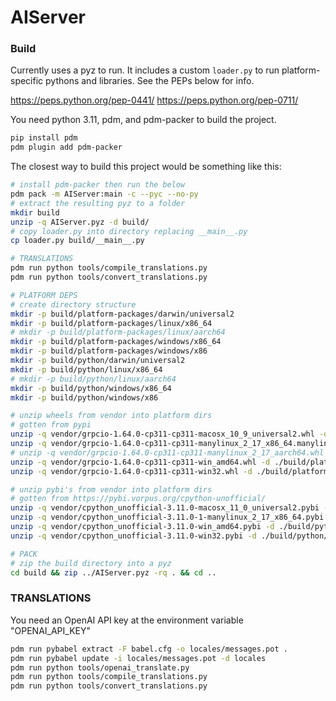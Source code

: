 # AIServer

### Build

Currently uses a pyz to run. It includes a custom `loader.py` to run platform-specific pythons and libraries. See the PEPs below for info.

https://peps.python.org/pep-0441/
https://peps.python.org/pep-0711/

You need python 3.11, pdm, and pdm-packer to build the project.

```sh
pip install pdm
pdm plugin add pdm-packer
```

The closest way to build this project would be something like this:

```sh
# install pdm-packer then run the below
pdm pack -m AIServer:main -c --pyc --no-py
# extract the resulting pyz to a folder
mkdir build
unzip -q AIServer.pyz -d build/
# copy loader.py into directory replacing __main__.py
cp loader.py build/__main__.py

# TRANSLATIONS
pdm run python tools/compile_translations.py
pdm run python tools/convert_translations.py

# PLATFORM DEPS
# create directory structure
mkdir -p build/platform-packages/darwin/universal2
mkdir -p build/platform-packages/linux/x86_64
# mkdir -p build/platform-packages/linux/aarch64
mkdir -p build/platform-packages/windows/x86_64
mkdir -p build/platform-packages/windows/x86
mkdir -p build/python/darwin/universal2
mkdir -p build/python/linux/x86_64
# mkdir -p build/python/linux/aarch64
mkdir -p build/python/windows/x86_64
mkdir -p build/python/windows/x86

# unzip wheels from vendor into platform dirs
# gotten from pypi
unzip -q vendor/grpcio-1.64.0-cp311-cp311-macosx_10_9_universal2.whl -d ./build/platform-packages/darwin/universal2/
unzip -q vendor/grpcio-1.64.0-cp311-cp311-manylinux_2_17_x86_64.manylinux2014_x86_64.whl -d ./build/platform-packages/linux/x86_64/
# unzip -q vendor/grpcio-1.64.0-cp311-cp311-manylinux_2_17_aarch64.whl -d ./build/platform-packages/linux/aarch64/
unzip -q vendor/grpcio-1.64.0-cp311-cp311-win_amd64.whl -d ./build/platform-packages/windows/x86_64/
unzip -q vendor/grpcio-1.64.0-cp311-cp311-win32.whl -d ./build/platform-packages/windows/x86/

# unzip pybi's from vendor into platform dirs
# gotten from https://pybi.vorpus.org/cpython-unofficial/
unzip -q vendor/cpython_unofficial-3.11.0-macosx_11_0_universal2.pybi -d ./build/python/darwin/universal2/
unzip -q vendor/cpython_unofficial-3.11.0-1-manylinux_2_17_x86_64.pybi -d ./build/python/linux/x86_64/
unzip -q vendor/cpython_unofficial-3.11.0-win_amd64.pybi -d ./build/python/windows/x86_64/
unzip -q vendor/cpython_unofficial-3.11.0-win32.pybi -d ./build/python/windows/x86/

# PACK
# zip the build directory into a pyz
cd build && zip ../AIServer.pyz -rq . && cd ..
```

### TRANSLATIONS

You need an OpenAI API key at the environment variable "OPENAI_API_KEY"

```sh
pdm run pybabel extract -F babel.cfg -o locales/messages.pot .
pdm run pybabel update -i locales/messages.pot -d locales
pdm run python tools/openai_translate.py
pdm run python tools/compile_translations.py
pdm run python tools/convert_translations.py
```

